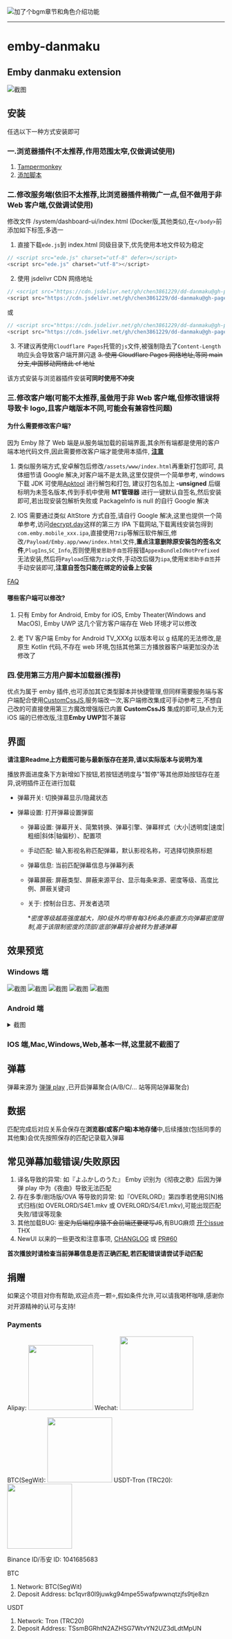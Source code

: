 ![加了个bgm章节和角色介绍功能](https://files.catbox.moe/vx1k5k.png)

---

# emby-danmaku

## Emby danmaku extension
![截图](https://raw.githubusercontent.com/chen3861229/dd-danmaku/main/img/newui01.png)

## 安装

任选以下一种方式安装即可

### 一.浏览器插件(不太推荐,作用范围太窄,仅做调试使用)

1. [Tampermonkey](https://www.tampermonkey.net/)
2. [添加脚本](https://greasyfork.org/zh-CN/scripts/512140-emby-danmaku-extension)

### 二.修改服务端(依旧不太推荐,比浏览器插件稍微广一点,但不做用于非 Web 客户端,仅做调试使用)

修改文件 /system/dashboard-ui/index.html (Docker版,其他类似),在`</body>`前添加如下标签,多选一

1. 直接下载`ede.js`到 index.html 同级目录下,优先使用本地文件较为稳定
```js
// <script src="ede.js" charset="utf-8" defer></script>
<script src="ede.js" charset="utf-8"></script>
```

2. 使用 jsdelivr CDN 网络地址
```js
// <script src="https://cdn.jsdelivr.net/gh/chen3861229/dd-danmaku@gh-pages/ede.user.js" charset="utf-8" defer></script>
<script src="https://cdn.jsdelivr.net/gh/chen3861229/dd-danmaku@gh-pages/ede.user.js" charset="utf-8"></script>
```
或
```js
// <script src="https://cdn.jsdelivr.net/gh/chen3861229/dd-danmaku@gh-pages/ede.min.js" charset="utf-8" defer></script>
<script src="https://cdn.jsdelivr.net/gh/chen3861229/dd-danmaku@gh-pages/ede.min.js" charset="utf-8"></script>
```

3. 不建议再使用`Cloudflare Pages`托管的`js`文件,被强制隐去了`Content-Length`响应头会导致客户端开屏闪退
~~3. 使用 Cloudflare Pages 网络地址,等同 main 分支,中国移动网络此 cf 地址~~

该方式安装与浏览器插件安装**可同时使用不冲突**

### 三.修改客户端(可能不太推荐,虽做用于非 Web 客户端,但修改错误将导致卡 logo,且客户端版本不同,可能会有兼容性问题)

#### 为什么需要修改客户端?

因为 Emby 除了 Web 端是从服务端加载的前端界面,其余所有端都是使用的客户端本地代码文件,因此需要修改客户端才能使用本插件,
**[注意](./docs/FAQ.md#1为何新版-emby-客户端的-indexhtml-引入失效了)**

1. 类似服务端方式,安卓解包后修改`/assets/www/index.html`再重新打包即可,
具体细节请 Google 解决,对客户端不是太熟,这里仅提供一个简单参考,
windows 下载 JDK 可使用[Apktool](https://apktool.org) 进行解包和打包,
建议打包名加上 **-unsigned** 后缀标明为未签名版本,传到手机中使用 **MT管理器**
进行一键默认自签名,然后安装即可,若出现安装包解析失败或 PackageInfo is null 的自行 Google 解决

2. IOS 需要通过类似 AltStore 方式自签,请自行 Google 解决,这里也提供一个简单参考,访问[decrypt.day](https://decrypt.day/)这样的第三方 IPA 下载网站,下载离线安装包得到`com.emby.mobile_xxx.ipa`,直接使用`7zip`等解压软件解压,修改`/Payload/Emby.app/www/index.html`文件,**重点注意删除原安装包的签名文件**,`PlugIns`,`SC_Info`,否则使用`爱思助手自签`将报错`AppexBundleIdNotPrefixed`无法安装,然后将`Payload`压缩为`zip`文件,手动改后缀为`ipa`,使用`爱思助手自签`并手动安装即可,**注意自签包只能在绑定的设备上安装**

[FAQ](docs/FAQ.md)

#### 哪些客户端可以修改?

1. 只有 Emby for Android, Emby for iOS, Emby Theater(Windows and MacOS), Emby UWP 这几个官方客户端存在 Web 环境才可以修改

2. 老 TV 客户端 Emby for Android TV_XXXg 以版本号以 g 结尾的无法修改,是原生 Kotlin 代码,不存在 web 环境,包括其他第三方播放器客户端更加没办法修改了

### 四.使用第三方用户脚本加载器(推荐)

优点为属于 emby 插件,也可添加其它类型脚本并快捷管理,但同样需要服务端与客户端配合使用[CustomCssJS](https://github.com/Shurelol/Emby.CustomCssJS),服务端改一次,客户端修改集成可手动参考三,不想自己改的可直接使用第三方魔改增强版已内置 **CustomCssJS** 集成的即可,缺点为无 iOS 端的已修改版,注意**Emby UWP**暂不兼容

## 界面

**请注意Readme上方截图可能与最新版存在差异,请以实际版本与说明为准**

播放界面进度条下方新增如下按钮,若按钮透明度与"暂停"等其他原始按钮存在差异,说明插件正在进行加载

- 弹幕开关: 切换弹幕显示/隐藏状态

- 弹幕设置: 打开弹幕设置弹窗
    * 弹幕设置: 弹幕开关、简繁转换、弹幕引擎、弹幕样式（大小|透明度|速度|粗细|斜体|轴偏秒）、配置项
    * 手动匹配: 输入影视名称匹配弹幕，默认影视名称，可选择切换原标题
    * 弹幕信息: 当前匹配弹幕信息与弹幕列表
    * 弹幕屏蔽: 屏蔽类型、屏蔽来源平台、显示每条来源、密度等级、高度比例、屏蔽关键词
    * 关于: 控制台日志、开发者选项
        
        **密度等级越高强度越大，除0级外均带有每3秒6条的垂直方向弹幕密度限制,高于该限制密度的顶部/底部弹幕将会被转为普通弹幕*

## 效果预览

### Windows 端

![截图](https://raw.githubusercontent.com/chen3861229/dd-danmaku/main/img/newui02.png)
![截图](https://raw.githubusercontent.com/chen3861229/dd-danmaku/main/img/newui03.png)
![截图](https://raw.githubusercontent.com/chen3861229/dd-danmaku/main/img/newui04.png)
![截图](https://raw.githubusercontent.com/chen3861229/dd-danmaku/main/img/newui05.png)
![截图](https://raw.githubusercontent.com/chen3861229/dd-danmaku/main/img/newui06.png)

### Android 端

<details>
<summary>截图</summary>

`3.4.20` 与老版本一些 NewUI 的小差异截图,因为弹窗`dialog`用的`Emby`的样式,所以形式具体取决于客户端版本了

![](https://raw.githubusercontent.com/chen3861229/dd-danmaku/main/img/android-01.jpg)

![](https://raw.githubusercontent.com/chen3861229/dd-danmaku/main/img/android-02.jpg)

![](https://raw.githubusercontent.com/chen3861229/dd-danmaku/main/img/android-03.jpg)

![](https://raw.githubusercontent.com/chen3861229/dd-danmaku/main/img/android-04.jpg)

![](https://raw.githubusercontent.com/chen3861229/dd-danmaku/main/img/android-05.jpg)

</details>

### IOS 端,Mac,Windows,Web,基本一样,这里就不截图了

## 弹幕

弹幕来源为 [弹弹 play](https://www.dandanplay.com/) ,已开启弹幕聚合(A/B/C/... 站等网站弹幕聚合)

## 数据

匹配完成后对应关系会保存在**浏览器(或客户端)本地存储**中,后续播放(包括同季的其他集)会优先按照保存的匹配记录载入弹幕

## 常见弹幕加载错误/失败原因

1. 译名导致的异常: 如『よふかしのうた』 Emby 识别为《彻夜之歌》后因为弹弹 play 中为《夜曲》导致无法匹配
2. 存在多季/剧场版/OVA 等导致的异常: 如『OVERLORD』第四季若使用S[N]格式归档(如 OVERLORD/S4E1.mkv 或 OVERLORD/S4/E1.mkv),可能出现匹配失败/错误等现象
3. 其他加载BUG: ~~鉴定为后端程序猿不会前端还要硬写JS~~,有BUG麻烦 [开个issue](https://github.com/chen3861229/dd-danmaku/issues/new/choose) THX
4. NewUI 以来的一些更改和注意事项, [CHANGLOG](docs/CHANGLOG.md) 或 [PR#60](https://github.com/9channel/dd-danmaku/pull/60)

**首次播放时请检查当前弹幕信息是否正确匹配,若匹配错误请尝试手动匹配**

## 捐赠

如果这个项目对你有帮助,欢迎点亮一颗⭐️,假如条件允许,可以请我喝杯咖啡,感谢你对开源精神的认可与支持!

### Payments
Alipay: <img src="./donate/Alipay.jpg" width="150px">
Wechat: <img src="./donate/Wechat.jpg" width="170px">

BTC(SegWit): <img src="./donate/BTC(SegWit).jpg" width="150px">
USDT-Tron (TRC20): <img src="./donate/USDT-Tron (TRC20).jpg" width="150px">

Binance ID/币安 ID: 1041685683

BTC
1. Network: BTC(SegWit)
2. Deposit Address: bc1qvr80l9juwkg94mpe55wafpwwnqtzjfs9tje8zn

USDT
1. Network: Tron (TRC20)
2. Deposit Address: TSsmBGRhtN2AZHSG7WtvYN2UZ3dLdtMpUN

